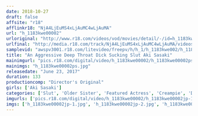 ```yaml
---
date: 2018-10-27
draft: false
affsite: "r18"
afflinkr18: "NjA4LjEuMS4xLjAuMC4wLjAuMA"
url: "h_1183kwe00002"
urloriginal: "http://www.r18.com/videos/vod/movies/detail/-/id=h_1183kwe00002"
urlfinal: "http://media.r18.com/track/NjA4LjEuMS4xLjAuMC4wLjAuMA/videos/vod/movies/detail/-/id=h_1183kwe00002"
samplevid: "awspv3001.r18.com/litevideo/freepv/h/h_1/h_1183kwe002/h_1183kwe002_dmb_w.mp4"
title: "An Aggressive Deep Throat Dick Sucking Slut Aki Sasaki"
mainimgurl: "pics.r18.com/digital/video/h_1183kwe00002/h_1183kwe00002ps.jpg"
mainimgs: "h_1183kwe00002ps.jpg"
releasedate: "June 23, 2017"
duration: 133
productioncomp: "Director's Original"
girls: ['Aki Sasaki']
categories: ['Slut', 'Older Sister', 'Featured Actress', 'Creampie', 'Deep Throat', 'Hi-Def']
imgurls: ['pics.r18.com/digital/video/h_1183kwe00002/h_1183kwe00002jp-1.jpg', 'pics.r18.com/digital/video/h_1183kwe00002/h_1183kwe00002jp-2.jpg', 'pics.r18.com/digital/video/h_1183kwe00002/h_1183kwe00002jp-3.jpg', 'pics.r18.com/digital/video/h_1183kwe00002/h_1183kwe00002jp-4.jpg', 'pics.r18.com/digital/video/h_1183kwe00002/h_1183kwe00002jp-5.jpg', 'pics.r18.com/digital/video/h_1183kwe00002/h_1183kwe00002jp-6.jpg', 'pics.r18.com/digital/video/h_1183kwe00002/h_1183kwe00002jp-7.jpg', 'pics.r18.com/digital/video/h_1183kwe00002/h_1183kwe00002jp-8.jpg', 'pics.r18.com/digital/video/h_1183kwe00002/h_1183kwe00002jp-9.jpg', 'pics.r18.com/digital/video/h_1183kwe00002/h_1183kwe00002jp-10.jpg', 'pics.r18.com/digital/video/h_1183kwe00002/h_1183kwe00002jp-11.jpg', 'pics.r18.com/digital/video/h_1183kwe00002/h_1183kwe00002jp-12.jpg', 'pics.r18.com/digital/video/h_1183kwe00002/h_1183kwe00002jp-13.jpg', 'pics.r18.com/digital/video/h_1183kwe00002/h_1183kwe00002jp-14.jpg', 'pics.r18.com/digital/video/h_1183kwe00002/h_1183kwe00002jp-15.jpg', 'pics.r18.com/digital/video/h_1183kwe00002/h_1183kwe00002jp-16.jpg', 'pics.r18.com/digital/video/h_1183kwe00002/h_1183kwe00002jp-17.jpg', 'pics.r18.com/digital/video/h_1183kwe00002/h_1183kwe00002jp-18.jpg', 'pics.r18.com/digital/video/h_1183kwe00002/h_1183kwe00002jp-19.jpg', 'pics.r18.com/digital/video/h_1183kwe00002/h_1183kwe00002jp-20.jpg']
imgs: ['h_1183kwe00002jp-1.jpg', 'h_1183kwe00002jp-2.jpg', 'h_1183kwe00002jp-3.jpg', 'h_1183kwe00002jp-4.jpg', 'h_1183kwe00002jp-5.jpg', 'h_1183kwe00002jp-6.jpg', 'h_1183kwe00002jp-7.jpg', 'h_1183kwe00002jp-8.jpg', 'h_1183kwe00002jp-9.jpg', 'h_1183kwe00002jp-10.jpg', 'h_1183kwe00002jp-11.jpg', 'h_1183kwe00002jp-12.jpg', 'h_1183kwe00002jp-13.jpg', 'h_1183kwe00002jp-14.jpg', 'h_1183kwe00002jp-15.jpg', 'h_1183kwe00002jp-16.jpg', 'h_1183kwe00002jp-17.jpg', 'h_1183kwe00002jp-18.jpg', 'h_1183kwe00002jp-19.jpg', 'h_1183kwe00002jp-20.jpg']
---
```


